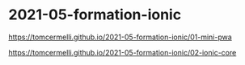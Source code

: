 # 2021-05-formation-ionic

https://tomcermelli.github.io/2021-05-formation-ionic/01-mini-pwa

https://tomcermelli.github.io/2021-05-formation-ionic/02-ionic-core
